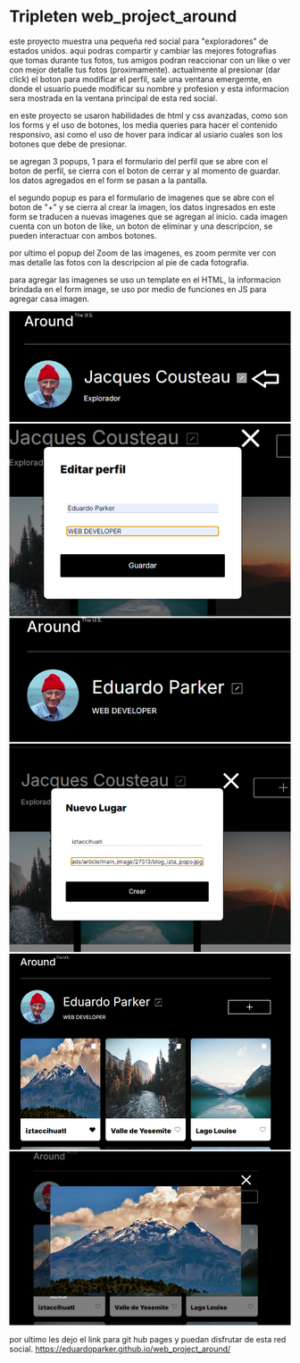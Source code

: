 # Tripleten web_project_around

este proyecto muestra una pequeña red social para "exploradores" de estados unidos.
aqui podras compartir y cambiar las mejores fotografias que tomas durante tus fotos, tus amigos podran reaccionar con un like o ver con mejor detalle tus fotos (proximamente).
actualmente al presionar (dar click) el boton para modificar el perfil, sale una ventana emergemte, en donde el usuario puede modificar su nombre y profesion y esta informacion sera mostrada en la ventana principal de esta red social.

en este proyecto se usaron habilidades de html y css avanzadas, como son los forms y el uso de botones, los media queries para hacer el contenido responsivo, asi como el uso de hover para indicar al usiario cuales son los botones que debe de presionar.

se agregan 3 popups, 1 para el formulario del perfil que se abre con el boton de perfil, se cierra con el boton de cerrar y al momento de guardar. los datos agregados en el form se pasan a la pantalla.

el segundo popup es para el formulario de imagenes que se abre con el boton de "+" y se cierra al crear la imagen, los datos ingresados en este form se traducen a nuevas imagenes que se agregan al inicio.
cada imagen cuenta con un boton de like, un boton de eliminar y una descripcion, se pueden interactuar con ambos botones.

por ultimo el popup del Zoom de las imagenes, es zoom permite ver con mas detalle las fotos con la descripcion al pie de cada fotografia.

para agregar las imagenes se uso un template en el HTML, la informacion brindada en el form image, se uso por medio de funciones en JS para agregar casa imagen.

![boton para actualizar el perfil](./imagenes_readme/image.png)
![form del perfil](./imagenes_readme/image2.png)
![perfil actualizado](./imagenes_readme/image3.png)
![form para las imagenes](./imagenes_readme/image4.png)
![se agrega imagen al principio y se da like](./imagenes_readme/image5.png)
![se le hace "zoom" al imagen agregada](./imagenes_readme/image6.png)

por ultimo les dejo el link para git hub pages y puedan disfrutar de esta red social.
https://eduardoparker.github.io/web_project_around/
